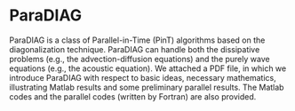 # ParaDIAG
ParaDIAG is a class of Parallel-in-Time (PinT) algorithms based on the diagonalization technique. 
ParaDIAG can handle both the dissipative problems (e.g., the advection-diffusion equations) and the purely wave equations (e.g., the acoustic equation). 
We attached a PDF file, in which we introduce ParaDIAG with respect to basic ideas, necessary mathematics, illustrating Matlab results and some preliminary parallel results. 
The Matlab codes and the parallel codes (written by Fortran) are also provided. 

